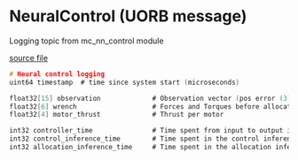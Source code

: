 # NeuralControl (UORB message)

Logging topic from mc_nn_control module

[source file](https://github.com/PX4/PX4-Autopilot/blob/main/msg/NeuralControl.msg)

```c
# Neural control logging
uint64 timestamp  # time since system start (microseconds)

float32[15] observation   	    	# Observation vector (pos error (3), att (6d), lin vel (3), ang vel (3))
float32[6] wrench			        # Forces and Torques before allocation
float32[4] motor_thrust   	  	    # Thrust per motor

int32 controller_time   	  		# Time spent from input to output in microseconds
int32 control_inference_time		# Time spent in the control inference in microseconds
int32 allocation_inference_time 	# Time spent in the allocation inference in microseconds

```
